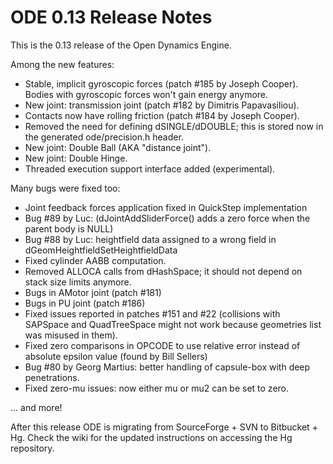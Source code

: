 ODE 0.13 Release Notes
======================

This is the 0.13 release of the Open Dynamics Engine.

Among the new features:

* Stable, implicit gyroscopic forces (patch #185 by Joseph Cooper). Bodies with gyroscopic forces won't gain energy anymore.
* New joint: transmission joint (patch #182 by Dimitris Papavasiliou).
* Contacts now have rolling friction (patch #184 by Joseph Cooper).
* Removed the need for defining dSINGLE/dDOUBLE; this is stored now in the generated ode/precision.h header.
* New joint: Double Ball (AKA "distance joint").
* New joint: Double Hinge.
* Threaded execution support interface added (experimental).

Many bugs were fixed too:

* Joint feedback forces application fixed in QuickStep implementation
* Bug #89 by Luc: (dJointAddSliderForce() adds a zero force when the parent body is NULL)
* Bug #88 by Luc: heightfield data assigned to a wrong field in dGeomHeightfieldSetHeightfieldData
* Fixed cylinder AABB computation.
* Removed ALLOCA calls from dHashSpace; it should not depend on stack size limits anymore.
* Bugs in AMotor joint (patch #181)
* Bugs in PU joint (patch #186)
* Fixed issues reported in patches #151 and #22 (collisions with SAPSpace and QuadTreeSpace might not work because geometries list was misused in them).
* Fixed zero comparisons in OPCODE to use relative error instead of absolute epsilon value (found by Bill Sellers)
* Bug #80 by Georg Martius: better handling of capsule-box with deep penetrations.
* Fixed zero-mu issues: now either mu or mu2 can be set to zero. 

... and more!


After this release ODE is migrating from SourceForge + SVN to Bitbucket + Hg.
Check the wiki for the updated instructions on accessing the Hg repository.

